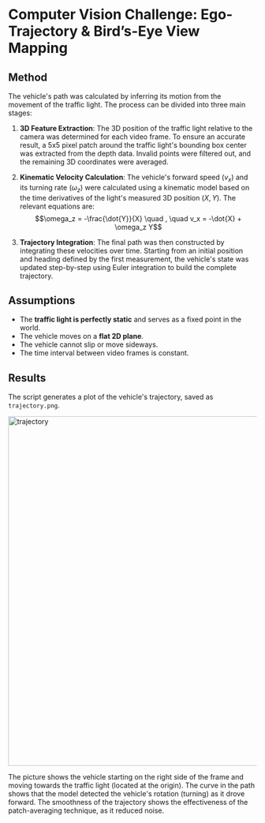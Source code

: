 # Computer Vision Challenge: Ego-Trajectory & Bird’s-Eye View Mapping

## Method

The vehicle's path was calculated by inferring its motion from the movement of the traffic light. The process can be divided into three main stages:

1.  **3D Feature Extraction**: The 3D position of the traffic light relative to the camera was determined for each video frame. To ensure an accurate result, a 5x5 pixel patch around the traffic light's bounding box center was extracted from the depth data. Invalid points were filtered out, and the remaining 3D coordinates were averaged.

2.  **Kinematic Velocity Calculation**: The vehicle's forward speed ($v_x$) and its turning rate ($\omega_z$) were calculated using a kinematic model based on the time derivatives of the light's measured 3D position ($X, Y$). The relevant equations are:
    $$\omega_z = -\frac{\dot{Y}}{X} \quad , \quad v_x = -\dot{X} + \omega_z Y$$

3.  **Trajectory Integration**: The final path was then constructed by integrating these velocities over time. Starting from an initial position and heading defined by the first measurement, the vehicle's state was updated step-by-step using Euler integration to build the complete trajectory.

## Assumptions

* The **traffic light is perfectly static** and serves as a fixed point in the world.
* The vehicle moves on a **flat 2D plane**.
* The vehicle cannot slip or move sideways.
* The time interval between video frames is constant.

## Results

The script generates a plot of the vehicle's trajectory, saved as `trajectory.png`.

<img width="2531" height="708" alt="trajectory" src="https://github.com/user-attachments/assets/3da494ac-395c-491b-a326-ea6bc65eab6c" />

The picture shows the vehicle starting on the right side of the frame and moving towards the traffic light (located at the origin). The curve in the path shows that the model detected the vehicle's rotation (turning) as it drove forward. The smoothness of the trajectory shows the effectiveness of the patch-averaging technique, as it reduced noise. 
